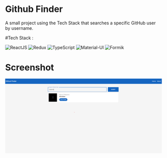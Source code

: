 # Github Finder

A small project using the Tech Stack that searches a specific GitHub user by username.

#Tech Stack :

![ReactJS](https://img.shields.io/badge/-ReactJS-000000?style=flat-square&logo=react)
![Redux](https://img.shields.io/badge/-Redux-764abc?style=flat-square&logo=redux)
![TypeScript](https://img.shields.io/badge/-TypeScript-fff?style=flat-square&logo=typescript)
![Material-UI](https://img.shields.io/badge/-MaterialUI-007FFF?style=flat-square&logo=materialui)
![Formik](https://img.shields.io/badge/-Formik-007FFF?style=flat-square&logo=formik)

# Screenshot

![Alt text](/src/public/githubfinder.png?raw=true 'Github Finder')

